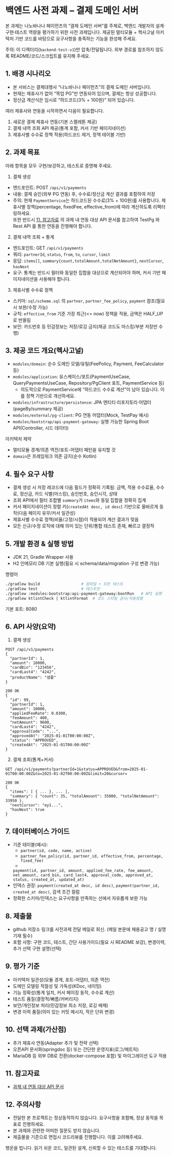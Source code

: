 # 백엔드 사전 과제 – 결제 도메인 서버

본 과제는 나노바나나 페이먼츠의 “결제 도메인 서버”를 주제로, 백엔드 개발자의 설계·구현·테스트 역량을 평가하기 위한 사전 과제입니다. 제공된 멀티모듈 + 헥사고널 아키텍처 기반 코드를 바탕으로 요구사항을 충족하는
기능을 완성해 주세요.

주의: 이 디렉터리(`backend-test-v1`)만 압축/전달됩니다. 외부 경로를 참조하지 않도록 README/코드/스크립트를 유지해 주세요.

## 1. 배경 시나리오

- 본 서비스는 결제대행사 “나노바나나 페이먼츠”의 결제 도메인 서버입니다.
- 현재는 제휴사가 없어 “목업 PG”만 연동되어 있으며, 결제는 항상 성공합니다.
- 정산금 계산식은 임시로 “하드코드(3% + 100원)” 되어 있습니다.

여러 제휴사와 연동을 시작하면서 다음이 필요합니다.

1) 새로운 결제 제휴사 연동(기본 스켈레톤 제공)
2) 결제 내역 조회 API 제공(통계 포함, 커서 기반 페이지네이션)
3) 제휴사별 수수료 정책 적용(하드코드 제거, 정책 테이블 기반)

## 2. 과제 목표

아래 항목을 모두 구현/보강하고, 테스트로 증명해 주세요.

1) 결제 생성

- 엔드포인트: POST `/api/v1/payments`
- 내용: 결제 승인(외부 PG 연동) 후, 수수료/정산금 계산 결과를 포함하여 저장
- 주의: 현재 `PaymentService`는 하드코드된 수수료(3% + 100원)를 사용합니다. 제휴사별 정책(percentage, fixedFee, effective_from)에 따라 계산하도록
  리팩터링하세요.  
  또한 반드시 [11. 참고자료](#11-참고자료) 의 과제 내 연동 대상 API 문서를 참고하여 TestPg 와 Rest API 를 통한 연동을 진행해야 합니다.

2) 결제 내역 조회 + 통계

- 엔드포인트: GET `/api/v1/payments`
- 쿼리: `partnerId`, `status`, `from`, `to`, `cursor`, `limit`
- 응답: `items[]`, `summary{count,totalAmount,totalNetAmount}`, `nextCursor`, `hasNext`
- 요구: 통계는 반드시 필터와 동일한 집합을 대상으로 계산되어야 하며, 커서 기반 페이지네이션을 사용해야 합니다.

3) 제휴사별 수수료 정책

- 스키마: `sql/scheme.sql` 의 `partner`, `partner_fee_policy`, `payment` 참조(필요시 보완/수정 가능)
- 규칙: `effective_from` 기준 가장 최근(<= now) 정책을 적용, 금액은 HALF_UP로 반올림
- 보안: 카드번호 등 민감정보는 저장/로깅 금지(제공 코드도 마스킹/부분 저장만 수행)

## 3. 제공 코드 개요(헥사고널)

- `modules/domain`: 순수 도메인 모델/유틸(FeePolicy, Payment, FeeCalculator 등)
- `modules/application`: 유스케이스/포트(PaymentUseCase, QueryPaymentsUseCase, Repository/PgClient 포트, PaymentService 등)
    - 의도적으로 PaymentService에 “하드코드 수수료 계산”이 남아 있습니다. 이를 정책 기반으로 개선하세요.
- `modules/infrastructure/persistence`: JPA 엔티티·리포지토리·어댑터(pageBy/summary 제공)
- `modules/external/pg-client`: PG 연동 어댑터(Mock, TestPay 예시)
- `modules/bootstrap/api-payment-gateway`: 실행 가능한 Spring Boot API(Controller, 시드 데이터)

아키텍처 제약

- 멀티모듈 경계/의존 역전/포트-어댑터 패턴을 유지할 것
- `domain`은 프레임워크 의존 금지(순수 Kotlin)

## 4. 필수 요구 사항

- 결제 생성 시 저장 레코드에 다음 필드가 정확히 기록됨: 금액, 적용 수수료율, 수수료, 정산금, 카드 식별(마스킹), 승인번호, 승인시각, 상태
- 조회 API에서 필터 조합별 `summary`가 `items`와 동일 집합을 정확히 집계
- 커서 페이지네이션이 정렬 키(`createdAt desc, id desc`) 기반으로 올바르게 동작(다음 페이지 유무/커서 일관성)
- 제휴사별 수수료 정책(비율/고정/시점)이 적용되어 계산 결과가 맞음
- 모든 신규/수정 로직에 대해 의미 있는 단위/통합 테스트 존재, 빠르고 결정적

## 5. 개발 환경 & 실행 방법

- JDK 21, Gradle Wrapper 사용
- H2 인메모리 DB 기본 실행(필요 시 schema/data/migration 구성 변경 가능)

명령어

```bash
./gradlew build                  # 컴파일 + 모든 테스트
./gradlew test                   # 테스트만
./gradlew :modules:bootstrap:api-payment-gateway:bootRun   # API 실행
./gradlew ktlintCheck | ktlintFormat  # 코드 스타일 검사/자동정렬
```

기본 포트: 8080

## 6. API 사양(요약)

1) 결제 생성

```
POST /api/v1/payments
{
  "partnerId": 1,
  "amount": 10000,
  "cardBin": "123456",
  "cardLast4": "4242",
  "productName": "샘플"
}

200 OK
{
  "id": 99,
  "partnerId": 1,
  "amount": 10000,
  "appliedFeeRate": 0.0300,
  "feeAmount": 400,
  "netAmount": 9600,
  "cardLast4": "4242",
  "approvalCode": "...",
  "approvedAt": "2025-01-01T00:00:00Z",
  "status": "APPROVED",
  "createdAt": "2025-01-01T00:00:00Z"
}
```

2) 결제 조회(통계+커서)

```
GET /api/v1/payments?partnerId=1&status=APPROVED&from=2025-01-01T00:00:00Z&to=2025-01-02T00:00:00Z&limit=20&cursor=

200 OK
{
  "items": [ { ... }, ... ],
  "summary": { "count": 35, "totalAmount": 35000, "totalNetAmount": 33950 },
  "nextCursor": "ey1...",
  "hasNext": true
}
```

## 7. 데이터베이스 가이드

- 기준 테이블(예시):
    - `partner(id, code, name, active)`
    - `partner_fee_policy(id, partner_id, effective_from, percentage, fixed_fee)`
    -
    `payment(id, partner_id, amount, applied_fee_rate, fee_amount, net_amount, card_bin, card_last4, approval_code, approved_at, status, created_at, updated_at)`
- 인덱스 권장: `payment(created_at desc, id desc)`, `payment(partner_id, created_at desc)`, 검색 조건 컬럼
- 정확한 스키마/인덱스는 요구사항을 만족하는 선에서 자유롭게 보완 가능

## 8. 제출물

- github 저장소 링크를 사전과제 전달 메일로 회신. (메일 본문에 채용공고 명 / 실명 기재 필수)
- 포함 사항: 구현 코드, 테스트, 간단 사용가이드(필요 시 README 보강), 변경이력, 추가 선택 구현 설명(선택)

## 9. 평가 기준

- 아키텍처 일관성(모듈 경계, 포트-어댑터, 의존 역전)
- 도메인 모델링 적절성 및 가독성(KDoc, 네이밍)
- 기능 정확성(통계 일치, 커서 페이징 동작, 수수료 계산)
- 테스트 품질(결정적/빠름/커버리지)
- 보안/개인정보 처리(민감정보 최소 저장, 로깅 배제)
- 변경 이력 품질(의미 있는 커밋 메시지, 작은 단위 변경)

## 10. 선택 과제(가산점)

- 추가 제휴사 연동(Adapter 추가 및 전략 선택)
- 오픈API 문서화(springdoc 등) 또는 간단한 운영지표(로그/메트릭)
- MariaDB 등 외부 DB로 전환(docker-compose 포함) 및 마이그레이션 도구 적용

## 11. 참고자료

- [과제 내 연동 대상 API 문서](https://api-test-pg.bigs.im/docs/index.html)

## 12. 주의사항

- 전달한 본 프로젝트는 정상동작하지 않습니다. 요구사항을 포함해, 정상 동작을 목표로 진행하세요.
- 본 과제와 관련한 어떠한 질문도 받지 않습니다.
- 제출물을 기준으로 면접시 코드리뷰를 진행합니다. 이를 고려해주세요.

행운을 빕니다. 읽기 쉬운 코드, 일관된 설계, 신뢰할 수 있는 테스트를 기대합니다.